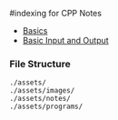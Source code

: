 #indexing for CPP Notes

- [Basics](./assets/notes/basics.md)
- [Basic Input and Output](./assets/notes/basic_input_and_output.md)

### File Structure
```
./assets/
./assets/images/
./assets/notes/
./assets/programs/
```
